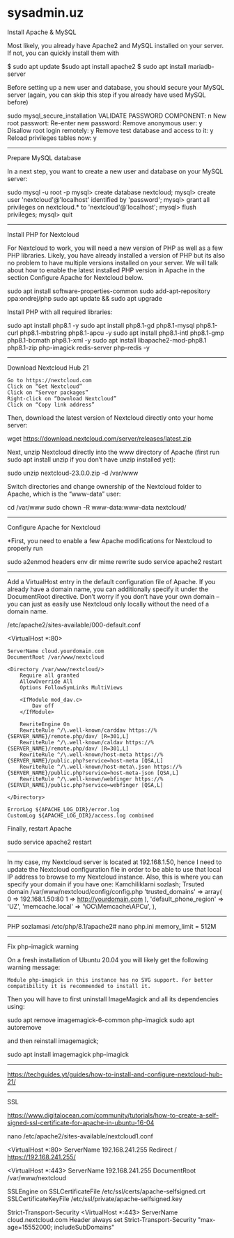 # sysadmin.uz
Install Apache & MySQL

Most likely, you already have Apache2 and MySQL installed on your server. If not, you can quickly install them with

$ sudo apt update
$sudo apt install apache2
$   sudo apt install mariadb-server

Before setting up a new user and database, you should secure your MySQL server (again, you can skip this step if you already have used MySQL before)

sudo mysql_secure_installation
VALIDATE PASSWORD COMPONENT: n
New root passwort: <YOUR MYSQL PASSWORD>
Re-enter new password: <YOUR MYSQL PASSWORD>
Remove anonymous user: y
Disallow root login remotely: y
Remove test database and access to it: y
Reload privileges tables now: y

------------------------------------------------

Prepare MySQL database

In a next step, you want to create a new user and database on your MySQL server:

sudo mysql -u root -p
<ENTER YOUR MYSQL PASSWORD>
mysql> create database nextcloud;
mysql> create user 'nextcloud'@'localhost' identified by 'password';
mysql> grant all privileges on nextcloud.* to 'nextcloud'@'localhost';
mysql> flush privileges;
mysql> quit


-----------------------------------------------


Install PHP for Nextcloud

For Nextcloud to work, you will need a new version of PHP as well as a few PHP libraries. Likely, you have already installed a version of PHP but its also no problem to have multiple versions installed on your server. We will talk about how to enable the latest installed PHP version in Apache in the section Configure Apache for Nextcloud below.

sudo apt install software-properties-common
sudo add-apt-repository ppa:ondrej/php
sudo apt update && sudo apt upgrade

Install PHP with all required libraries:

sudo apt install php8.1 -y
sudo apt install php8.1-gd php8.1-mysql php8.1-curl php8.1-mbstring php8.1-apcu -y
sudo apt install php8.1-intl php8.1-gmp php8.1-bcmath php8.1-xml -y
sudo apt install libapache2-mod-php8.1 php8.1-zip php-imagick redis-server php-redis -y

------------------------------------------------

Download Nextcloud Hub 21

    Go to https://nextcloud.com
    Click on “Get Nextcloud”
    Click on “Server packages”
    Right-click on “Download Nextcloud”
    Click on “Copy link address”

Then, download the latest version of Nextcloud directly onto your home server:

wget https://download.nextcloud.com/server/releases/latest.zip

Next, unzip Nextcloud directly into the www directory of Apache (first run sudo apt install unzip if you don’t have unzip installed yet):

sudo unzip nextcloud-23.0.0.zip -d /var/www

Switch directories and change ownership of the Nextcloud folder to Apache, which is the “www-data” user:

cd /var/www
sudo chown -R www-data:www-data nextcloud/

-------------------------------------------------


Configure Apache for Nextcloud

*First, you need to enable a few Apache modifications for Nextcloud to properly run

sudo a2enmod headers env dir mime rewrite
sudo service apache2 restart

-----------------------------------------------


Add a VirtualHost entry in the default configuration file of Apache. If you already have a domain name, you can additionally specify it under the DocumentRoot directive. Don’t worry if you don’t have your own domain – you can just as easily use Nextcloud only locally without the need of a domain name.

/etc/apache2/sites-available/000-default.conf

<VirtualHost *:80>

    ServerName cloud.yourdomain.com
    DocumentRoot /var/www/nextcloud

    <Directory /var/www/nextcloud/>
        Require all granted
        AllowOverride All
        Options FollowSymLinks MultiViews

        <IfModule mod_dav.c>
            Dav off
        </IfModule>

        RewriteEngine On
        RewriteRule ^/\.well-known/carddav https://%{SERVER_NAME}/remote.php/dav/ [R=301,L]
        RewriteRule ^/\.well-known/caldav https://%{SERVER_NAME}/remote.php/dav/ [R=301,L]
        RewriteRule ^/\.well-known/host-meta https://%{SERVER_NAME}/public.php?service=host-meta [QSA,L]
        RewriteRule ^/\.well-known/host-meta\.json https://%{SERVER_NAME}/public.php?service=host-meta-json [QSA,L]
        RewriteRule ^/\.well-known/webfinger https://%{SERVER_NAME}/public.php?service=webfinger [QSA,L]

    </Directory>

    ErrorLog ${APACHE_LOG_DIR}/error.log
    CustomLog ${APACHE_LOG_DIR}/access.log combined

</VirtualHost>

Finally, restart Apache

sudo service apache2 restart

------------------------------------------------


In my case, my Nextcloud server is located at 192.168.1.50, hence I need to update the Nextcloud configuration file in order to be able to use that local IP address to browse to my Nextcloud instance. Also, this is where you can specify your domain if you have one:
Kamchiliklarni sozlash; Trsuted domain
/var/www/nextcloud/config/config.php
'trusted_domains' => 
array(
  0 => 192.168.1.50:80
  1 => http://yourdomain.com
),
'default_phone_region' => 'UZ',
'memcache.local' => '\\OC\\Memcache\\APCu',
),


--------------------------------------------------



PHP sozlamasi
/etc/php/8.1/apache2# nano php.ini
memory_limit = 512M
 
-------------------------------------------------

Fix php-imagick warning

On a fresh installation of Ubuntu 20.04 you will likely get the following warning message:

    Module php-imagick in this instance has no SVG support. For better compatibility it is recommended to install it.

Then you will have to first uninstall ImageMagick and all its dependencies using:

sudo apt remove imagemagick-6-common php-imagick
sudo apt autoremove

and then reinstall imagemagick;

sudo apt install imagemagick php-imagick

----------------------------------------------------

https://techguides.yt/guides/how-to-install-and-configure-nextcloud-hub-21/

-----------------------------------------------------

SSL

https://www.digitalocean.com/community/tutorials/how-to-create-a-self-signed-ssl-certificate-for-apache-in-ubuntu-16-04

nano /etc/apache2/sites-available/nextcloud1.conf

<VirtualHost *:80>
   ServerName 192.168.241.255
   Redirect / https://192.168.241.255/
</VirtualHost>

<VirtualHost *:443>
   ServerName 192.168.241.255
   DocumentRoot /var/www/nextcloud

   SSLEngine on
   SSLCertificateFile /etc/ssl/certs/apache-selfsigned.crt
   SSLCertificateKeyFile /etc/ssl/private/apache-selfsigned.key
</VirtualHost>

Strict-Transport-Security
<VirtualHost *:443>
  ServerName cloud.nextcloud.com
    <IfModule mod_headers.c>
      Header always set Strict-Transport-Security "max-age=15552000; includeSubDomains"
    </IfModule>
 </VirtualHost>

